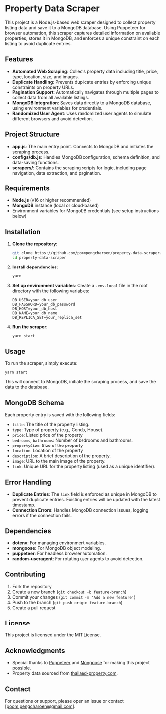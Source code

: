 # Property Data Scraper

This project is a Node.js-based web scraper designed to collect property listing data and save it to a MongoDB database. Using Puppeteer for browser automation, this scraper captures detailed information on available properties, stores it in MongoDB, and enforces a unique constraint on each listing to avoid duplicate entries.

## Features

- **Automated Web Scraping**: Collects property data including title, price, type, location, size, and images.
- **Duplicate Handling**: Prevents duplicate entries by enforcing unique constraints on property URLs.
- **Pagination Support**: Automatically navigates through multiple pages to collect data from all available listings.
- **MongoDB Integration**: Saves data directly to a MongoDB database, using environment variables for credentials.
- **Randomized User Agent**: Uses randomized user agents to simulate different browsers and avoid detection.

## Project Structure

- **app.js**: The main entry point. Connects to MongoDB and initiates the scraping process.
- **configs/db.js**: Handles MongoDB configuration, schema definition, and data-saving functions.
- **scrapers/**: Contains the scraping scripts for logic, including page navigation, data extraction, and pagination.

## Requirements

- **Node.js** (v16 or higher recommended)
- **MongoDB** instance (local or cloud-based)
- Environment variables for MongoDB credentials (see setup instructions below)

## Installation

1. **Clone the repository**:

   ```bash
   git clone https://github.com/poompengcharoen/property-data-scraper.git
   cd property-data-scraper
   ```

2. **Install dependencies**:

   ```bash
   yarn
   ```

3. **Set up environment variables**:
   Create a `.env.local` file in the root directory with the following variables:
   ```plaintext
   DB_USER=your_db_user
   DB_PASSWORD=your_db_password
   DB_HOST=your_db_host
   DB_NAME=your_db_name
   DB_REPLICA_SET=your_replica_set
   ```
4. **Run the scraper**:
   ```bash
   yarn start
   ```

## Usage

To run the scraper, simply execute:

```bash
yarn start
```

This will connect to MongoDB, initiate the scraping process, and save the data to the database.

## MongoDB Schema

Each property entry is saved with the following fields:

- `title`: The title of the property listing.
- `type`: Type of property (e.g., Condo, House).
- `price`: Listed price of the property.
- `bedrooms`, `bathrooms`: Number of bedrooms and bathrooms.
- `propertySize`: Size of the property.
- `location`: Location of the property.
- `description`: A brief description of the property.
- `image`: URL to the main image of the property.
- `link`: Unique URL for the property listing (used as a unique identifier).

## Error Handling

- **Duplicate Entries**: The `link` field is enforced as unique in MongoDB to prevent duplicate entries. Existing entries will be updated with the latest timestamp.
- **Connection Errors**: Handles MongoDB connection issues, logging errors if the connection fails.

## Dependencies

- **dotenv**: For managing environment variables.
- **mongoose**: For MongoDB object modeling.
- **puppeteer**: For headless browser automation.
- **random-useragent**: For rotating user agents to avoid detection.

## Contributing

1. Fork the repository
2. Create a new branch (`git checkout -b feature-branch`)
3. Commit your changes (`git commit -m 'Add a new feature'`)
4. Push to the branch (`git push origin feature-branch`)
5. Create a pull request

## License

This project is licensed under the MIT License.

## Acknowledgments

- Special thanks to [Puppeteer](https://pptr.dev/) and [Mongoose](https://mongoosejs.com/) for making this project possible.
- Property data sourced from [thailand-property.com](https://www.thailand-property.com/).

## Contact

For questions or support, please open an issue or contact [poom.pengcharoen@gmail.com].
